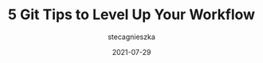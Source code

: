 ---
author: stecagnieszka
date: 2021-07-29
publisher: thepracticaldev
tags:
  - git
  - tips
target_url: https://dev.to/gitlive/5-git-tips-to-level-up-your-workflow-24lo
title: 5 Git Tips to Level Up Your Workflow
---